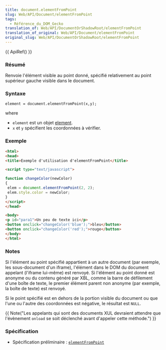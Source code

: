 ```yaml
---
title: document.elementFromPoint
slug: Web/API/Document/elementFromPoint
tags:
  - Référence_du_DOM_Gecko
translation_of: Web/API/DocumentOrShadowRoot/elementFromPoint
translation_of_original: Web/API/Document/elementFromPoint
original_slug: Web/API/DocumentOrShadowRoot/elementFromPoint
---
```

{{ ApiRef() }}

### Résumé

Renvoie l'élément visible au point donné, spécifié relativement au point supérieur gauche visible dans le document.

### Syntaxe

    element = document.elementFromPoint(x,y);

where

- `element` est un objet [element](fr/DOM/element).
- `x` et `y` spécifient les coordonnées à vérifier.

### Exemple

```html
<html>
<head>
<title>Exemple d'utilisation d'elementFromPoint</title>

<script type="text/javascript">

function changeColor(newColor)
{
 elem = document.elementFromPoint(2, 2);
 elem.style.color = newColor;
}
</script>
</head>

<body>
<p id="para1">Un peu de texte ici</p>
<button onclick="changeColor('blue');">bleu</button>
<button onclick="changeColor('red');">rouge</button>
</body>
</html>
```

### Notes

Si l'élément au point spécifié appartient à un autre document (par exemple, les sous-document d'un iframe), l'élément dans le DOM du document appelant (l'iframe lui-même) est renvoyé. Si l'élément au point donné est anonyme ou du contenu généré par XBL, comme la barre de défilement d'une boîte de texte, le premier élément parent non anonyme (par exemple, la boîte de texte) est renvoyé.

Si le point spécifié est en dehors de la portion visible du document ou que l'une ou l'autre des coordonnées est négative, le résultat est `NULL`.

{{ Note("Les appelants qui sont des documents XUL devraient attendre que l\'évènement <code>onload</code> se soit déclenché avant d\'appeler cette méthode.") }}

### Spécification

- Spécification préliminaire : [`elementFromPoint`](http://dev.w3.org/csswg/cssom/#documentlayout-elementfrompoint)
